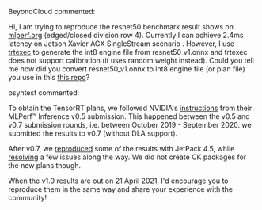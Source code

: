 BeyondCloud commented:

Hi,
I am trying to reproduce the resnet50 benchmark result shows on [mlperf.org](https://mlperf.org/inference-results-0-7) (edged/closed division row 4). Currently I can achieve 2.4ms latency on Jetson Xavier AGX SingleStream scenario . However, I use [trtexec](https://github.com/NVIDIA/TensorRT/tree/master/samples/opensource/trtexec) to generate the int8 engine file from resnet50_v1.onnx and trtexec does not support calibration (it uses random weight instead). Could you tell me how did you convert resnet50_v1.onnx to int8 engine file (or plan file)  you use in this [this repo](https://github.com/ctuning/ck-mlperf/tree/master/program/image-classification-tensorrt-loadgen-py/)? 

psyhtest commented:


To obtain the TensorRT plans, we followed NVIDIA's [instructions](https://github.com/mlcommons/inference_results_v0.5/tree/master/closed/NVIDIA) from their MLPerf&trade; Inference v0.5 submission. This happened between the v0.5 and v0.7 submission rounds, i.e. between October 2019 - September 2020. we submitted the results to v0.7 (without DLA support).

After v0.7, we [reproduced](https://github.com/ctuning/ck-ml/blob/master/jnotebook/mlperf-inference-v0.7-reproduce-xavier/) some of the results with JetPack 4.5, while [resolving](https://github.com/mlcommons/inference_results_v0.7/issues/15) a few issues along the way. We did not create CK packages for the new plans though.

When the v1.0 results are out on 21 April 2021, I'd encourage you to reproduce them in the same way and share your experience with the community!
